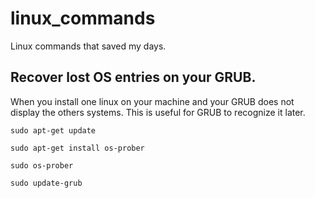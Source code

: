 # linux_commands
Linux commands that saved my days.

## Recover lost OS entries on your GRUB.

When you install one linux on your machine and your GRUB does not display the others systems. This is useful for GRUB to recognize it later.

```sudo apt-get update```

```sudo apt-get install os-prober```

```sudo os-prober```

```sudo update-grub```

